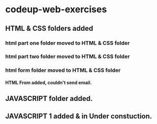 # codeup-web-exercises
##
## HTML & CSS folders added
### html part one folder moved to HTML & CSS folder
### html part two folder moved to HTML & CSS folder
### html form folder moved to HTML & CSS folder
#### HTML From added, couldn't send email.
## JAVASCRIPT folder added.
## JAVASCRIPT 1 added & in Under constuction.
